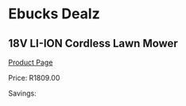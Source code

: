 
# Ebucks Dealz
## 18V LI-ION Cordless Lawn Mower
[Product Page](https://www.ebucks.com/web/shop/productSelected.do?prodId=1200607877&catId=363410833)

Price: R1809.00

Savings: 


	